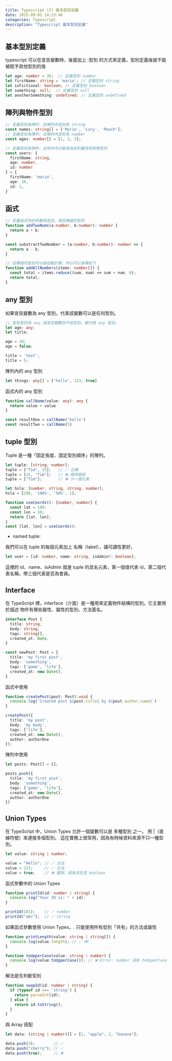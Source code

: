 ```yaml
---
title: Typescript (2) 基本型別定義
date: 2025-09-01 14:23:46
categories: Typescript
description: "Typescript 基本型別定義"
---
```


## 基本型別定義

typescript 可以在宣告變數時，後面加上 :型別 的方式來定義，型別定義後就不能被賦予其他型別的值


```ts
let age: number = 30;  // 定義型別 number
let firstName: string = 'mario'; // 定義型別 string
let isFictional: boolean; // 定義型別 boolean
let something: null;  // 定義型別 null
let anotherSomething: undefined; // 定義型別 undefined
```

## 陣列與物件型別

```ts
// 定義型別為陣列，且陣列內型別為 string
const names: string[] = ['Mario', 'Lucy', 'Peach'];
// 定義型別為陣列，且陣列內型別為 number
const ages: number[] = [1, 2, 3];

// 定義型別為物件，且物件內只能有指定的屬性和對應型別
const users: {
  firstName: string,
  age: number,
  id: number
} = {
  firstName: 'mario',
  age: 30,
  id: 1,
}
```

## 函式

```ts
// 定義函式內的參數與型別，與回傳值的型別
function addTwoNums(a:number, b:number): number {
  return a + b;
}

const substractTwoNumber = (a:number, b:number): number => {
  return a - b;
}

// 回傳值的型別可以被自動計算，所以可以省略如下
function addAllNumbers(items: number[]) {
  const total = items.reduce((sum, num) => sum + num, 0);
  return total;
}
```

## any 型別

如果宣告變數為 any 型別，代表該變數可以是任何型別。

```ts
// 宣告型別為 any 或宣告變數但不給型別，都代表 any 型別。
let age: any;
let title;

age = 30;
age = false;

title = 'text';
title = 5;
```

陣列內的 any 型別

```ts
let things: any[] = ['hello', 123, true]
```

函式內的 any 型別

```ts
function callName(value: any): any {
  return value + value
}

const resultOne = callName('hello')
const resultTwo = callName(5)
```

## tuple 型別

Tuple 是一種「固定長度、固定型別順序」的陣列。

```ts
let tuple: [string, number];
tuple = ["Tim", 25];   // ✅ 正確
tuple = [25, "Tim"];   // ❌ 順序錯誤
tuple = ["Tim"];       // ❌ 少一個元素

let hsla: [number, string, string, number];
hsla = [200, '100%', '50%', 1];

function useCoords(): [number, number] {
  const lat = 100;
  const lon = 50;
  return [lat, lon];
}
const [lat, lon] = useCoords();
```

- named tuple:

我們可以在 tuple 的每個元素加上 名稱（label），讓可讀性更好。

```ts
let user = [id: number, name: string, isAdmin?: boolean];
```

這裡的 id、name、isAdmin 就是 tuple 的具名元素，第一個值代表 id，第二個代表名稱，帶三個代表是否為會員。

## Interface

在 TypeScript 裡，interface（介面）是一種用來定義物件結構的型別。它主要用於描述 物件有哪些屬性、屬性的型別、方法簽名。

```ts
interface Post {
  title: string,
  body: string,
  tags: string[],
  created_at: Date,
}

const newPost: Post = {
  title: 'my first post',
  body: 'something',
  tags: ['game', 'life'],
  created_at: new Date(),
}
```

函式中使用

```ts
function createPost(post: Post):void {
  console.log(`Created post ${post.title} by ${post.author.name}`)
}

createPost({
  title: 'my post',
  body: 'my body',
  tags: ['life'],
  created_at: new Date(),
  author: authorOne
});
```

陣列中使用

```ts
let posts: Post[] = [];

posts.push({
  title: 'my first post',
  body: 'something',
  tags: ['game', 'life'],
  created_at: new Date(),
  author: authorOne
})
```

## Union Types

在 TypeScript 中，Union Types 允許一個變數可以是 多種型別 之一。
用 |（直線符號）來連接多個型別。
這在實務上很常用，因為有時候資料來源不只一種型別。

```ts
let value: string | number;

value = "Hello"; // ✅ 合法
value = 123;     // ✅ 合法
value = true;    // ❌ 錯誤，因為沒包含 boolean
```

函式參數中的 Union Types

```ts
function printId(id: number | string) {
  console.log("Your ID is: " + id);
}

printId(101);    // ✅ number
printId("abc");  // ✅ string
```

如果函式參數使用 Union Types，. 只能使用所有型別「共有」的方法或屬性

```ts
function printLength(value: string | string[]) {
  console.log(value.length); // ✅ OK
}

function toUpperCase(value: string | number) {
  console.log(value.toUpperCase()); // ❌ Error: number 沒有 toUpperCase()
}
```

解法是先判斷型別

```ts
function swapId(id: number | string) {
  if (typeof id === 'string') {
    return parseInt(id);
  } else {
    return id.toString();
  }
}
```

與 Array 搭配

```ts
let data: (string | number)[] = [1, "apple", 2, "banana"];

data.push(3);        // ✅
data.push("cherry"); // ✅
data.push(true);     // ❌
```







